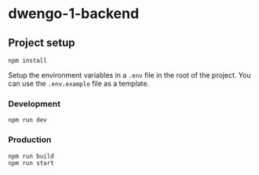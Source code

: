 # dwengo-1-backend

## Project setup

```shell
npm install
```

Setup the environment variables in a `.env` file in the root of the project. You can use the `.env.example` file as a template.

### Development

```shell
npm run dev
```

### Production

```shell
npm run build
npm run start
```
